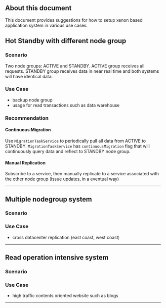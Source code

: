 ## About this document

This document provides suggestions for how to setup xenon based application system in various use cases.

## Hot Standby with different node group

### Scenario
Two node groups: ACTIVE and STANDBY.
ACTIVE group receives all requests.
STANDBY group receives data in near real time and both systems will have identical data.

### Use Case
- backup node group
- usage for read transactions such as data warehouse

### Recommendation

#### Continuous Migration
Use `MigrationTaskService` to periodically pull all data from ACTIVE to STANDBY.
`MigrationTaskService` has `continuousMigration` flag that will continuously query data and reflect to STANDBY node group.

#### Manual Replication
Subscribe to a service, then manually replicate to a service associated with the other node group (issue updates, in a eventual way)

----

## Multiple nodegroup system

### Scenario

### Use Case
- cross datacenter replication (east coast, west coast)


----

## Read operation intensive system

### Scenario

### Use Case
- high traffic contents oriented website such as blogs

----
